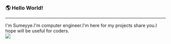 

<!--
**sumeyyegencer/sumeyyegencer** is a ✨ _special_ ✨ repository because its `README.md` (this file) appears on your GitHub profile.
            
Here are some ideas to get you started:

- 🔭 I’m currently working on ...
- 🌱 I’m currently learning ...
- 👯 I’m looking to collaborate on ...
- 🤔 I’m looking for help with ...
- 💬 Ask me about ...
- 📫 How to reach me: ...
- 😄 Pronouns: ...
- ⚡ Fun fact: ...
-->

 ### 🌎 Hello World! 
<hr>
 I'm Sumeyye.I'm computer engineer.I'm here for my projects share you.I hope will be useful for coders.
 
<br>


<a href="https://visitcount.itsvg.in">
  <img src="https://visitcount.itsvg.in/api?id=sumeyyegencer&label=Profile%20Views&color=4&icon=5&pretty=true" />
</a>



